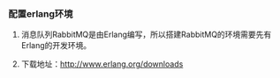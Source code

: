 ### 配置erlang环境

1. 消息队列RabbitMQ是由Erlang编写，所以搭建RabbitMQ的环境需要先有Erlang的开发环境。

2. 下载地址：<http://www.erlang.org/downloads>
